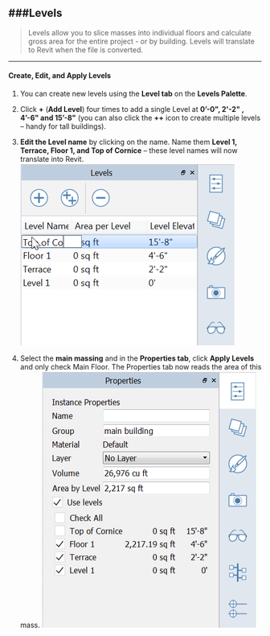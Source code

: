 ###Levels
---
>Levels allow you to slice masses into individual floors and calculate
gross area for the entire project - or by building. Levels will
translate to Revit when the file is converted.

---

#### Create, Edit, and Apply Levels
1. You can create new levels using the **Level tab** on the **Levels Palette**.

2. Click **+** (**Add Level**) four times to add a single Level at **0’-0", 2'-2" , 4’-6" **and** 15’-8"** (you can also click the **++** icon to create multiple levels – handy for tall buildings).

3. **Edit the Level name** by clicking on the name. Name them **Level 1, Terrace, Floor 1, **and** Top of Cornice** – these level names will now translate into Revit.
![](./images/9e8a88d9-1eef-4f5e-9061-5aa8f5319067.png)

4. Select the **main massing** and in the **Properties tab**, click **Apply Levels** and only check Main Floor. The Properties tab now reads the area of this mass. 
**![](./images/8b2036b8-b627-44a2-ada8-b901cdb380d2.png)**